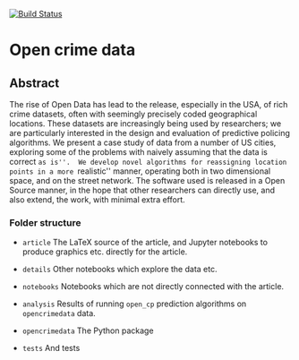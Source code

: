 [![Build Status](https://travis-ci.org/MatthewDaws/OpenCrimeData.svg?branch=master)](https://travis-ci.org/MatthewDaws/OpenCrimeData) 

# Open crime data

## Abstract

The rise of Open Data has lead to the release, especially in the USA, of rich
crime datasets, often with seemingly precisely coded geographical locations.
These datasets are increasingly being used by researchers; we are particularly
interested in the design and evaluation of predictive policing algorithms.
We present a case study of data from a number of US cities, exploring some of
the problems with naively assuming that the data is correct ``as is''.  We develop
novel algorithms for reassigning location points in a more ``realistic'' manner,
operating both in two dimensional space, and on the street network.
The software used is released in a Open Source manner,
in the hope that other researchers can directly use, and also extend, the work,
with minimal extra effort.

### Folder structure

- `article` The LaTeX source of the article, and Jupyter notebooks to produce graphics etc.
  directly for the article.

- `details` Other notebooks which explore the data etc.
- `notebooks` Notebooks which are not directly connected with the article.
- `analysis` Results of running `open_cp` prediction algorithms on `opencrimedata` data.
- `opencrimedata` The Python package
- `tests` And tests

